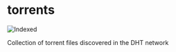 torrents 
========
![Indexed](https://img.shields.io/badge/indexed-82089-blue)

Collection of torrent files discovered in the DHT network
